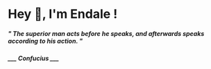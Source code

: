 <h1 title="head"> Hey 👋, I'm Endale !</h1>

**<h5><i>" The superior man acts before he speaks, and afterwards speaks according to his action. "</i></h5>**

*<b>___ Confucius ___</b>*
